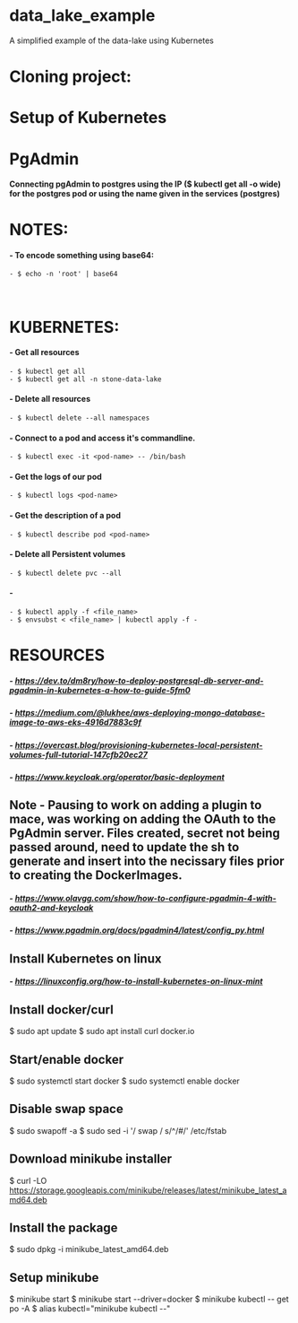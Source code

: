 # data_lake_example
A simplified example of the data-lake using Kubernetes

# Cloning project:

# Setup of Kubernetes

# PgAdmin
#### Connecting pgAdmin to postgres using the IP ($ kubectl get all -o wide) for the postgres pod or using the name given in the services (postgres)

# NOTES:
#### - To encode something using base64:
    - $ echo -n 'root' | base64

<br/>

# KUBERNETES:
#### - Get all resources
    - $ kubectl get all
    - $ kubectl get all -n stone-data-lake
#### - Delete all resources
    - $ kubectl delete --all namespaces
#### - Connect to a pod and access it's commandline.
    - $ kubectl exec -it <pod-name> -- /bin/bash
#### - Get the logs of our pod
    - $ kubectl logs <pod-name>
#### - Get the description of a pod
    - $ kubectl describe pod <pod-name>
#### - Delete all Persistent volumes
    - $ kubectl delete pvc --all 
#### -
    - $ kubectl apply -f <file_name>
    - $ envsubst < <file_name> | kubectl apply -f -

# RESOURCES
##### - https://dev.to/dm8ry/how-to-deploy-postgresql-db-server-and-pgadmin-in-kubernetes-a-how-to-guide-5fm0
##### - https://medium.com/@lukhee/aws-deploying-mongo-database-image-to-aws-eks-4916d7883c9f
##### - https://overcast.blog/provisioning-kubernetes-local-persistent-volumes-full-tutorial-147cfb20ec27
##### - https://www.keycloak.org/operator/basic-deployment


## Note - Pausing to work on adding a plugin to mace, was working on adding the OAuth to the PgAdmin server.  Files created, secret not being passed around, need to update the sh to generate and insert into the necissary files prior to creating the DockerImages.

##### - https://www.olavgg.com/show/how-to-configure-pgadmin-4-with-oauth2-and-keycloak
##### - https://www.pgadmin.org/docs/pgadmin4/latest/config_py.html

## Install Kubernetes on linux
##### - https://linuxconfig.org/how-to-install-kubernetes-on-linux-mint
## Install docker/curl
$ sudo apt update
$ sudo apt install curl docker.io
## Start/enable docker
$ sudo systemctl start docker
$ sudo systemctl enable docker
## Disable swap space
$ sudo swapoff -a
$ sudo sed -i '/ swap / s/^/#/' /etc/fstab
## Download minikube installer
$ curl -LO https://storage.googleapis.com/minikube/releases/latest/minikube_latest_amd64.deb
## Install the package
$ sudo dpkg -i minikube_latest_amd64.deb
## Setup minikube
$ minikube start
$ minikube start --driver=docker
$ minikube kubectl -- get po -A
$ alias kubectl="minikube kubectl --"